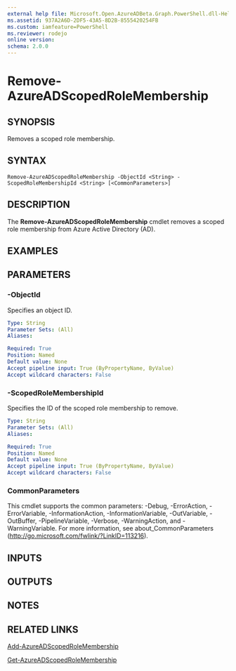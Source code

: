 ```yaml
---
external help file: Microsoft.Open.AzureADBeta.Graph.PowerShell.dll-Help.xml
ms.assetid: 937A2A6D-2DF5-43A5-8D2B-8555420254FB
ms.custom: iamfeature=PowerShell
ms.reviewer: rodejo
online version: 
schema: 2.0.0
---
```


# Remove-AzureADScopedRoleMembership

## SYNOPSIS
Removes a scoped role membership.

## SYNTAX

```
Remove-AzureADScopedRoleMembership -ObjectId <String> -ScopedRoleMembershipId <String> [<CommonParameters>]
```

## DESCRIPTION
The **Remove-AzureADScopedRoleMembership** cmdlet removes a scoped role membership from Azure Active Directory (AD).

## EXAMPLES

## PARAMETERS

### -ObjectId
Specifies an object ID.

```yaml
Type: String
Parameter Sets: (All)
Aliases: 

Required: True
Position: Named
Default value: None
Accept pipeline input: True (ByPropertyName, ByValue)
Accept wildcard characters: False
```

### -ScopedRoleMembershipId
Specifies the ID of the scoped role membership to remove.

```yaml
Type: String
Parameter Sets: (All)
Aliases: 

Required: True
Position: Named
Default value: None
Accept pipeline input: True (ByPropertyName, ByValue)
Accept wildcard characters: False
```

### CommonParameters
This cmdlet supports the common parameters: -Debug, -ErrorAction, -ErrorVariable, -InformationAction, -InformationVariable, -OutVariable, -OutBuffer, -PipelineVariable, -Verbose, -WarningAction, and -WarningVariable. For more information, see about_CommonParameters (http://go.microsoft.com/fwlink/?LinkID=113216).

## INPUTS

## OUTPUTS

## NOTES

## RELATED LINKS

[Add-AzureADScopedRoleMembership](./Add-AzureADScopedRoleMembership.md)

[Get-AzureADScopedRoleMembership](./Get-AzureADScopedRoleMembership.md)
